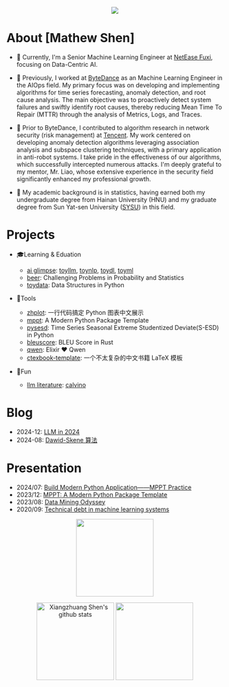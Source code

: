 <p align="center"> 
  <img src="https://profile-counter.glitch.me/shenxiangzhuang/count.svg" />
</p>

# About [Mathew Shen]
- 🔭 Currently, I'm a Senior Machine Learning Engineer at [NetEase Fuxi](https://fuxi.163.com/), focusing on Data-Centric AI.

- 🔭 Previously, I worked at [ByteDance](https://github.com/bytedance) as an Machine Learning Engineer in the AIOps field. My primary focus was on developing and implementing algorithms for time series forecasting, anomaly detection, and root cause analysis. The main objective was to proactively detect system failures and swiftly identify root causes, thereby reducing Mean Time To Repair (MTTR) through the analysis of Metrics, Logs, and Traces.

- 🔭 Prior to ByteDance, I contributed to algorithm research in network security (risk management) at [Tencent](https://github.com/Tencent). My work centered on developing anomaly detection algorithms leveraging association analysis and subspace clustering techniques, with a primary application in anti-robot systems. I take pride in the effectiveness of our algorithms, which successfully intercepted numerous attacks. I'm deeply grateful to my mentor, Mr. Liao, whose extensive experience in the security field significantly enhanced my professional growth.

- 🔭 My academic background is in statistics, having earned both my undergraduate degree from Hainan University (HNU) and my graduate degree from Sun Yat-sen University ([SYSU](https://github.com/sysu)) in this field.

# Projects
- 🎓Learning & Eduation
  - [ai glimpse](https://github.com/ai-glimpse): [toyllm](https://github.com/ai-glimpse/toyllm), [toynlp](https://github.com/ai-glimpse/toynlp), [toydl](https://github.com/ai-glimpse/toydl), [toyml](https://github.com/ai-glimpse/toyml)
  - [beer](https://github.com/shenxiangzhuang/beer): Challenging Problems in Probability and Statistics
  - [toydata](https://github.com/shenxiangzhuang/toydata): Data Structures in Python

- 🔨Tools
  - [zhplot](https://github.com/shenxiangzhuang/zhplot): 一行代码搞定 Python 图表中文展示
  - [mppt](https://github.com/shenxiangzhuang/mppt): A Modern Python Package Template
  - [pysesd](https://github.com/shenxiangzhuang/pysesd): Time Series Seasonal Extreme Studentized Deviate(S-ESD) in Python
  - [bleuscore](https://github.com/shenxiangzhuang/bleuscore): BLEU Score in Rust
  - [qwen](https://github.com/shenxiangzhuang/qwen): Elixir ❤️ Qwen
  - [ctexbook-template](https://github.com/shenxiangzhuang/ctexbook-template): 一个不太复杂的中文书籍 LaTeX 模板

- 🎉Fun
  - [llm literature](https://github.com/llm-literature): [calvino](https://github.com/llm-literature)


# Blog
- 2024-12: [LLM in 2024](https://datahonor.com/blog/2024/12/23/ai_think_2024/)
- 2024-08: [Dawid-Skene 算法](https://datahonor.com/blog/2024/08/21/ds/)

# Presentation
- 2024/07: [Build Modern Python Application——MPPT Practice](https://datahonor.com/mppt/#news)
- 2023/12: [MPPT: A Modern Python Package Template](https://github.com/shenxiangzhuang/career-public/blob/master/presentation/mppt.pdf)
- 2023/08: [Data Mining Odyssey](https://github.com/shenxiangzhuang/career-public/blob/master/presentation/review/2023/career_review_2023_public.pdf)
- 2020/09: [Technical debt in machine learning systems](https://github.com/shenxiangzhuang/career-public/blob/master/presentation/mlsys/ML-Debt.pdf)

<p align="center"> 
    <img height='180' src="https://github-profile-summary-cards.vercel.app/api/cards/profile-details?username=shenxiangzhuang&theme=react" />
</p>

<p align="center"> 
    <img alt="Xiangzhuang Shen's github stats" 
         height='180' src="https://github-readme-stats.vercel.app/api?username=shenxiangzhuang&count_private=true&show_icons=true&include_all_commits=false&theme=react" />
    <img height='180' src="https://api.githubtrends.io/user/svg/shenxiangzhuang/langs?time_range=one_year&compact=True&theme=dark" />
</p>





<!-- <p align="center">
<img alt="Xiangzhuang Shen's github stats" height='140' src="https://github-readme-stats.vercel.app/api?username=shenxiangzhuang&count_private=true&show_icons=true&include_all_commits=true&theme=react">
<img alt="Xiangzhuang Shen's github stats" height='140' src="https://github-profile-summary-cards.vercel.app/api/cards/profile-details?username=shenxiangzhuang&theme=react">
</p> -->


